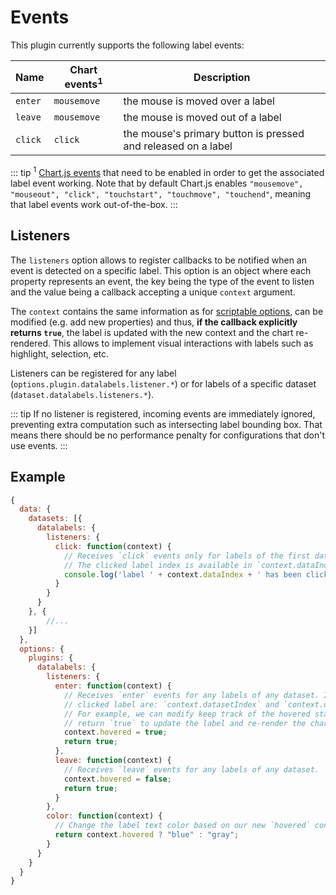 # Events

This plugin currently supports the following label events:

| **Name** | **Chart events<sup>1</sup>** | **Description**
| ---- | ---- | ----
| `enter` | `mousemove` | the mouse is moved over a label
| `leave` | `mousemove` | the mouse is moved out of a label
| `click` | `click` | the mouse's primary button is pressed and released on a label

::: tip
<sup>1</sup> [Chart.js events](http://www.chartjs.org/docs/latest/general/interactions/events.html) that need to be enabled in order to get the associated label event working. Note that by default Chart.js enables `"mousemove", "mouseout", "click", "touchstart", "touchmove", "touchend"`, meaning that label events work out-of-the-box.
:::

## Listeners

The `listeners` option allows to register callbacks to be notified when an event is detected on a specific label. This option is an object where each property represents an event, the key being the type of the event to listen and the value being a callback accepting a unique `context` argument.

The `context` contains the same information as for [scriptable options](options.md#option-context), can be modified (e.g. add new properties) and thus, **if the callback explicitly returns `true`**, the label is updated with the new context and the chart re-rendered. This allows to implement visual interactions with labels such as highlight, selection, etc.

Listeners can be registered for any label (`options.plugin.datalabels.listener.*`) or for labels of a specific dataset (`dataset.datalabels.listeners.*`).

::: tip
If no listener is registered, incoming events are immediately ignored, preventing extra computation such as intersecting label bounding box. That means there should be no performance penalty for configurations that don't use events.
:::

## Example

```javascript
{
  data: {
    datasets: [{
      datalabels: {
        listeners: {
          click: function(context) {
            // Receives `click` events only for labels of the first dataset.
            // The clicked label index is available in `context.dataIndex`.
            console.log('label ' + context.dataIndex + ' has been clicked!');
          }
        }
      }
    }, {
        //...
    }]
  },
  options: {
    plugins: {
      datalabels: {
        listeners: {
          enter: function(context) {
            // Receives `enter` events for any labels of any dataset. Indices of the
            // clicked label are: `context.datasetIndex` and `context.dataIndex`.
            // For example, we can modify keep track of the hovered state and
            // return `true` to update the label and re-render the chart.
            context.hovered = true;
            return true;
          },
          leave: function(context) {
            // Receives `leave` events for any labels of any dataset.
            context.hovered = false;
            return true;
          }
        },
        color: function(context) {
          // Change the label text color based on our new `hovered` context value.
          return context.hovered ? "blue" : "gray";
        }
      }
    }
  }
}
```

